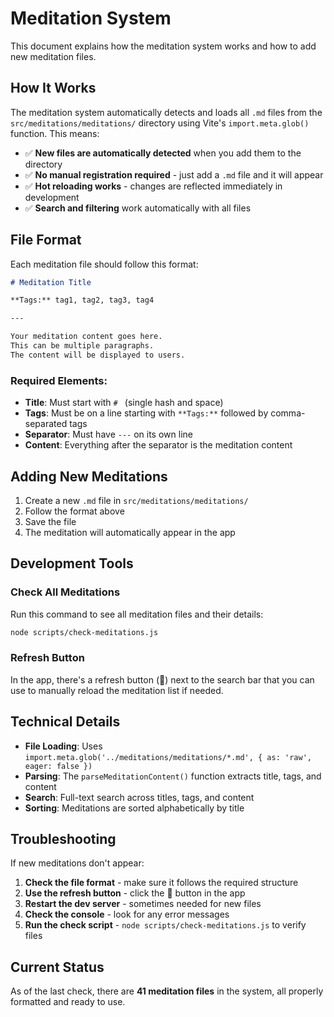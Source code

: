 # Meditation System

This document explains how the meditation system works and how to add new meditation files.

## How It Works

The meditation system automatically detects and loads all `.md` files from the `src/meditations/meditations/` directory using Vite's `import.meta.glob()` function. This means:

- ✅ **New files are automatically detected** when you add them to the directory
- ✅ **No manual registration required** - just add a `.md` file and it will appear
- ✅ **Hot reloading works** - changes are reflected immediately in development
- ✅ **Search and filtering** work automatically with all files

## File Format

Each meditation file should follow this format:

```markdown
# Meditation Title

**Tags:** tag1, tag2, tag3, tag4

---

Your meditation content goes here.
This can be multiple paragraphs.
The content will be displayed to users.
```

### Required Elements:
- **Title**: Must start with `# ` (single hash and space)
- **Tags**: Must be on a line starting with `**Tags:**` followed by comma-separated tags
- **Separator**: Must have `---` on its own line
- **Content**: Everything after the separator is the meditation content

## Adding New Meditations

1. Create a new `.md` file in `src/meditations/meditations/`
2. Follow the format above
3. Save the file
4. The meditation will automatically appear in the app

## Development Tools

### Check All Meditations
Run this command to see all meditation files and their details:

```bash
node scripts/check-meditations.js
```

### Refresh Button
In the app, there's a refresh button (🔄) next to the search bar that you can use to manually reload the meditation list if needed.

## Technical Details

- **File Loading**: Uses `import.meta.glob('../meditations/meditations/*.md', { as: 'raw', eager: false })`
- **Parsing**: The `parseMeditationContent()` function extracts title, tags, and content
- **Search**: Full-text search across titles, tags, and content
- **Sorting**: Meditations are sorted alphabetically by title

## Troubleshooting

If new meditations don't appear:

1. **Check the file format** - make sure it follows the required structure
2. **Use the refresh button** - click the 🔄 button in the app
3. **Restart the dev server** - sometimes needed for new files
4. **Check the console** - look for any error messages
5. **Run the check script** - `node scripts/check-meditations.js` to verify files

## Current Status

As of the last check, there are **41 meditation files** in the system, all properly formatted and ready to use.
